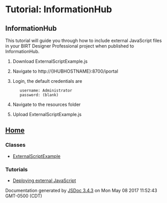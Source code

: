 # Tutorial: InformationHub

## InformationHub

This tutorial will guide you through how to include external JavaScript files in your BIRT Designer Professional project when published to InformationHub.

1. Download ExternalScriptExample.js
2. Navigate to http://{IHUBHOSTNAME}:8700/iportal
3. Login, the default credentials are

    
          username: Administrator
          password: (blank)
        

4. Navigate to the resources folder
5. Upload ExternalScriptExample.js

## [Home][0]

### Classes

* [ExternalScriptExample][1]

### Tutorials

* [Deploying external JavaScript][2]
  

Documentation generated by [JSDoc 3.4.3][3] on Mon May 08 2017 11:52:43 GMT-0500 (CDT)


[0]: README.md
[1]: -_anonymous_-defineLibrary-ExternalScriptExample.md
[2]: tutorial-deployment.md
[3]: https://github.com/jsdoc3/jsdoc
